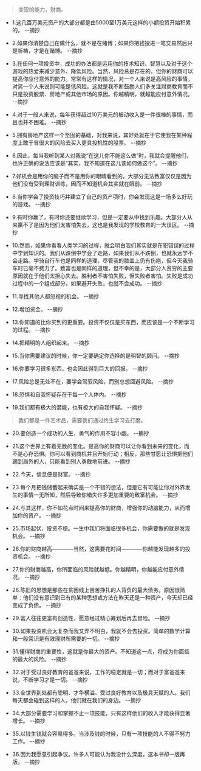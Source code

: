 >变现的能力，财商。

- 1.这几百万美元资产的大部分都是由5000至1万美元这样的小额投资开始积累的。 --摘抄

- 2.如果你清楚自己在做什么，就不是在赌博；如果你把钱投进一笔交易然后只是祈祷，才是在赌博。 --摘抄

- 3.在任何一项投资中，成功的办法都是运用你的技术知识、智慧以及对于这个游戏的热爱来减少意外、降低风险。当然，风险总是存在的，但你的财商可以提高你应付意外的能力。常常有这样的情况，对一个人来说是高风险的事情，对另一个人来说则可能是低风险。这就是我不断鼓励人们多关注财商教育而不只是投资股票、房地产或其他市场的原因。你越精明，就越能应付意外情况。 --摘抄

- 4.对于一般人来说，每年获得超过10万美元的被动收入是一件很棒的事情，而且也并不困难。 --摘抄

- 5.拥有房地产这样一个坚固的基础，对我来说，其好处就在于它使我在某种程度上敢于冒很大的风险去买入更具投机性的股票。 --摘抄

- 6.因此，每当我听到某人对我说“在这儿你不能这么做”时，我就会提醒他们，也许正确的说法应该是“其实，我不知道在这儿该如何做这个”。 --摘抄

- 7.好机会是用你的脑子而不是用你的眼睛看到的。大部分无法致富仅仅是因为他们没有受到理财训练，因而不知道机会其实就在眼前。 --摘抄

- 8.当你学会了投资技巧并建立了自己的资产项时，你会发现这是一场多么好玩的游戏。 --摘抄

- 9.有时你赢了，有时你还要继续学习，但是一定要从中找到乐趣。大部分人从来赢不了是因为他们太害怕失去，这也是我发现的学校教育的一大误区。 --摘抄

- 10.然而，如果你看看人类学习的过程，就会明白我们其实就是在犯错误的过程中学到知识的。我们从跌倒中学会了走路，如果我们从不跌倒，也就永远学不会走路。学骑自行车也是同样的道理，尽管我的膝盖上仍有伤疤，但今天我骑车时已毫不费力了。致富也是同样的道理，但不幸的是，大部分人贫穷的主要原因就在于他们太担心失去。胜利者不害怕失败，但失败者害怕。失败是成功过程中的一个组成部分，如果避开失败，也就不会成功。 --摘抄

- 11.寻找其他人都忽视的机会。 --摘抄

- 12.增加资金。 --摘抄

- 13.你知道的比你买到的更重要。投资不仅仅是买东西，而应该是一个不断学习的过程。 --摘抄

- 14.把精明的人组织起来。 --摘抄

- 15.当你需要建议的时候，你一定要确定你选择的是明智的顾问。 --摘抄

- 16.你要学习很多东西，也会因此得到巨大的回报。 --摘抄

- 17.风险总是无处不在，要学会驾驭风险，而别总想回避风险。 --摘抄

- 18.恐惧和自我怀疑存在于每一个人体内。 --摘抄

- 19.我们都有极大的潜能，也有极大的自我怀疑。 --摘抄

>我们都是一件艺术品，需要我们通过终生学习去打磨。

- 20.要创造一个成功的人生，勇气的作用不容小觑。 --摘抄

- 21.这个世界上有着无数的变化。提高你的财商可以让你看到未来的变化，而不是心存恐惧。你可以看到商机并且开始行动；相反，那些甘愿让恐惧把他们踢到局外的人，只能看到别人勇敢地前进。 --摘抄

- 22.今天，信息便是财富。 --摘抄

- 23.每个月把钱储蓄起来确实是一个不错的想法，但是它有可能让你对外界发生的事情一无所知，然后导致你错失许多更加重要的致富机会。 --摘抄

- 24.与其这样，你不如花点时间来提高你的财商，增强你的动脑能力，从而增加你的资产。 --摘抄

- 25.市场起伏，投资不稳。一生中我们将面临很多机会，你需要做的就是发现机会。 --摘抄

- 26.你的财商越高————当然，这需要花时间————你越能发现越多的投资机会。 --摘抄

- 27.你的财商越高，你所面临的风险就越低。你越精明，你越能应付意外情况。 --摘抄

- 28.陈旧的思想是那些在贫困线上苦苦挣扎的人背负的最大债务。原因很简单：他们没有意识到已有的某种思想或方法在昨天还是一种资产，今天却已经变成了负债。 --摘抄

- 29.富人往往更富有创造性，愿意经过精心筹划后再去冒险。 --摘抄

- 30.如果投资机会太复杂而我又弄不明白，我就不会去投资。简单的数学计算和一般常识是有效理财所需要的一切。 --摘抄

- 31.懂得财商的重要性，这就是你最大的资产。不知道这一点，将成为你面临的最大的风险。 --摘抄

- 32.对于受过良好教育的爸爸来说，工作的稳定就是一切；而对于富爸爸来说，不断学习才是一切。 --摘抄

- 33.全世界到处都有聪明、才华横溢、受过良好教育以及极具天赋的人。我们每天都会碰到这样的人，他们就在我们的身边。 --摘抄

- 34.大部分需要学习和掌握不止一项技能，只有这样他们的收入才能获得显著增长。 --摘抄

- 35.以钱生钱就会容易得多。当涉及钱的时候，只有一项技能的人不得不努力工作。 --摘抄

- 36.因为我愿意引起争议。许多人可能认为我没什么深度，这本书却一版再版。 --摘抄
